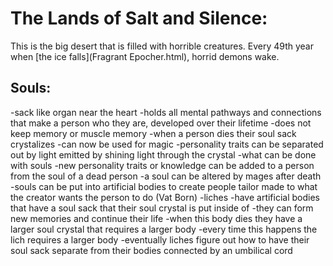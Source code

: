 # The Lands of Salt and Silence:
This is the big desert that is filled with horrible creatures. Every 49th year when [the ice falls](Fragrant Epocher.html), horrid demons wake.

## Souls:
-sack like organ near the heart
-holds all mental pathways and connections that make a person who they are, developed over their lifetime
	-does not keep memory or muscle memory
-when a person dies their soul sack crystalizes	
	-can now be used for magic
	-personality traits can be separated out by light emitted by shining light through the crystal
-what can be done with souls
-new personality traits or knowledge can be added to a person from the soul of a dead person
	-a soul can be altered by mages after death
-souls can be put into artificial bodies to create people tailor made to what the creator wants the person to do (Vat Born)
-liches
	-have artificial bodies that have a soul sack that their soul crystal is put inside of
	-they can form new memories and continue their life
	-when this body dies they have a larger soul crystal that requires a larger body
	-every time this happens the lich requires a larger body
-eventually liches figure out how to have their soul sack separate from their bodies connected by an umbilical cord  
